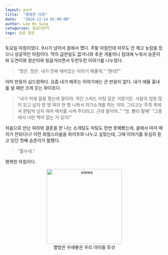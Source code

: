 ```yaml
---
layout: post
title:  "행복한 아침"
date:   "2018-12-14 01:00:00"
author: Lee Ho Sung
categories: 일상다반사
tags: 승준 정은
---
```


토요일 아침이었다. 9시가 넘어서 잠에서 깼다. 주말 아침인데 아무도 안 깨고 늦잠을 잤으니 성공적인 아침이다. 
딱히 급한일도 없거니와 추운 겨울이니 침대에 누워서 승준이와 도연이와 정은이와 뒹굴거리면서 두런두런 이야기를 나누었다.  

> “정은. 정은. 내가 진짜 재미있는 이야기 해줄게.” 
> “뭔데?”  

이미 반응이 심드렁하다. 요즘 내가 해주는 이야기에는 큰 반응이 없다. 내가 애들 흉내를 낼 때만 크게 웃는 와이프다.  

> “내가 어제 꿈을 꿨는데 말이야. 약간 스피드 미팅 같은 거였거든. 사람이 엄청 많이 있고 남자 한 명 여자 한 명 나와서 자기소개를 하는 거야. 그리고는 주최 측에서 한팀씩 남자 여자 매치를 시켜 주더라고. 근데 말이야..” 
> “엉. 빨리 말해” 
> “그중에서 나만 짝이 없는 거 있지!” 

처음으로 만난 여자와 결혼을 한 나는 소개팅도 미팅도 한번 못해봤는데, 꿈에서 마저 매치가 안되다니! 
이런 좌절스러움을 와이프와 나누고 싶었는데,  그때 이야기를 유심히 듣고 있던 첫째 승준이가 말했다.  

> “홀수네.” 

행복한 아침이다.

<center>
	<figure>
		<img src="http://blog.novice.io/assets/행복한아침-1.jpg" width="240" alt="views">
		<figcaption>짤방은 우애좋은 우리 아이들 투샷</figcaption>
	</figure>
</center>
